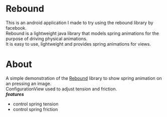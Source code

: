 # Rebound
This is an android application I made to try using the rebound library by facebook.<br>
Rebound is a lightweight java library that models spring animations for the purpose of driving physical animations.<br>
It is easy to use, lightweight and provides spring animations for views.<br>

# About 
A simple demonstration of the [Rebound](http://facebook.github.io/rebound/) library to show spring animation on an pressing an image.<br>
ConfigurationView used to adjust tension and friction.<br>
***features***
- control spring tension
- control spring friction

